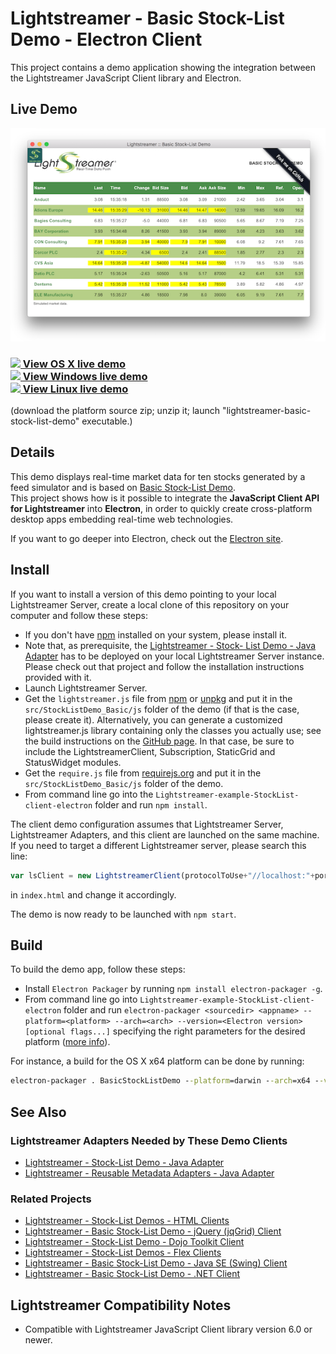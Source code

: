 # Lightstreamer - Basic Stock-List Demo - Electron Client
<!-- START DESCRIPTION lightstreamer-example-stocklist-client-javascript-basic-stock-list-demo---electron-client -->

This project contains a demo application showing the integration between the Lightstreamer JavaScript Client library and Electron.

## Live Demo

![Demo ScreenShot](screen_basicstocklist_large.png)<br>
### [![](http://demos.lightstreamer.com/site/img/play.png) View OS X live demo ](http://demos.lightstreamer.com/StockListDemo_Electron/deploy-darwin-x64.zip)<br> [![](http://demos.lightstreamer.com/site/img/play.png) View Windows live demo](http://demos.lightstreamer.com/StockListDemo_Electron/deploy-win32-x64.zip)<br> [![](http://demos.lightstreamer.com/site/img/play.png) View Linux live demo](http://demos.lightstreamer.com/StockListDemo_Electron/deploy-linux-x64.zip)
(download the platform source zip; unzip it; launch "lightstreamer-basic-stock-list-demo" executable.)

## Details

This demo displays real-time market data for ten stocks generated by a feed simulator and is based on [Basic Stock-List Demo](https://github.com/Lightstreamer/Lightstreamer-example-StockList-client-javascript#basic-stock-list-demo---html-client). <br>
This project shows how is it possible to integrate the <b>JavaScript Client API for Lightstreamer</b> into <b>Electron</b>, in order to quickly create cross-platform desktop apps embedding real-time web technologies.

If you want to go deeper into Electron, check out the [Electron site](http://electron.atom.io).

<!-- END DESCRIPTION lightstreamer-example-stocklist-client-javascript-basic-stock-list-demo---electron-client -->

## Install

If you want to install a version of this demo pointing to your local Lightstreamer Server, create a local clone of this repository on your computer and follow these steps:

* If you don't have [npm](https://github.com/npm/npm) installed on your system, please install it.
* Note that, as prerequisite, the [Lightstreamer - Stock- List Demo - Java Adapter](https://github.com/Lightstreamer/Lightstreamer-example-Stocklist-adapter-java) has to be deployed on your local Lightstreamer Server instance. Please check out that project and follow the installation instructions provided with it.
* Launch Lightstreamer Server.
* Get the `lightstreamer.js` file from [npm](https://www.npmjs.com/package/lightstreamer-client-web) or [unpkg](https://unpkg.com/lightstreamer-client-web/lightstreamer.js) and put it in the `src/StockListDemo_Basic/js` folder of the demo (if that is the case, please create it).
  Alternatively, you can generate a customized lightstreamer.js library containing only the classes you actually use;
  see the build instructions on the [GitHub page](https://github.com/Lightstreamer/Lightstreamer-lib-client-javascript#building).
  In that case, be sure to include the LightstreamerClient, Subscription, StaticGrid and StatusWidget modules.
* Get the `require.js` file from [requirejs.org](http://requirejs.org/docs/download.html) and put it in the `src/StockListDemo_Basic/js` folder of the demo.
* From command line go into the `Lightstreamer-example-StockList-client-electron` folder and run ```npm install```.

The client demo configuration assumes that Lightstreamer Server, Lightstreamer Adapters, and this client are launched on the same machine. If you need to target a different Lightstreamer server, please search this line:
```js
var lsClient = new LightstreamerClient(protocolToUse+"//localhost:"+portToUse,"DEMO");
```
in `index.html` and change it accordingly.<br>

The demo is now ready to be launched with ```npm start```.

## Build

To build the demo app, follow these steps:

* Install ```Electron Packager``` by running ```npm install electron-packager -g```.
* From command line go into `Lightstreamer-example-StockList-client-electron` folder and run ```electron-packager <sourcedir> <appname> --platform=<platform> --arch=<arch> --version=<Electron version> [optional flags...]``` specifying the right parameters for the desired platform ([more info](https://www.npmjs.com/package/electron-packager)).

For instance, a build for the OS X x64 platform can be done by running:<br>
```cmd
electron-packager . BasicStockListDemo --platform=darwin --arch=x64 --version=0.35.6
```

## See Also

### Lightstreamer Adapters Needed by These Demo Clients
<!-- START RELATED_ENTRIES -->

* [Lightstreamer - Stock-List Demo - Java Adapter](https://github.com/Lightstreamer/Lightstreamer-example-Stocklist-adapter-java)
* [Lightstreamer - Reusable Metadata Adapters - Java Adapter](https://github.com/Lightstreamer/Lightstreamer-example-ReusableMetadata-adapter-java)

<!-- END RELATED_ENTRIES -->

### Related Projects

* [Lightstreamer - Stock-List Demos - HTML Clients](https://github.com/Lightstreamer/Lightstreamer-example-StockList-client-javascript#basic-stock-list-demo---html-client)
* [Lightstreamer - Basic Stock-List Demo - jQuery (jqGrid) Client](https://github.com/Lightstreamer/Lightstreamer-example-StockList-client-jquery)
* [Lightstreamer - Stock-List Demo - Dojo Toolkit Client](https://github.com/Lightstreamer/Lightstreamer-example-StockList-client-dojo)
* [Lightstreamer - Stock-List Demos - Flex Clients](https://github.com/Lightstreamer/Lightstreamer-example-StockList-client-flex)
* [Lightstreamer - Basic Stock-List Demo - Java SE (Swing) Client](https://github.com/Lightstreamer/Lightstreamer-example-StockList-client-java)
* [Lightstreamer - Basic Stock-List Demo - .NET Client](https://github.com/Lightstreamer/Lightstreamer-example-StockList-client-dotnet)

## Lightstreamer Compatibility Notes

* Compatible with Lightstreamer JavaScript Client library version 6.0 or newer.
